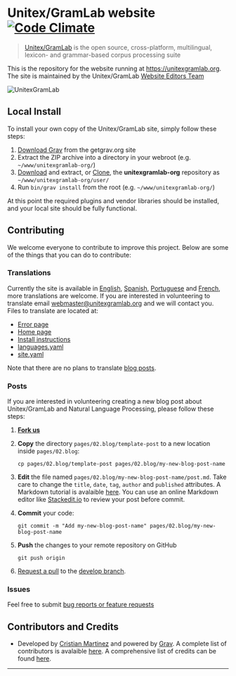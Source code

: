 # Unitex/GramLab website  [![Code Climate](https://codeclimate.com/github/UnitexGramLab/unitexgramlab-org/badges/gpa.svg)](https://codeclimate.com/github/UnitexGramLab/unitexgramlab-org)

> [Unitex/GramLab][unitex] is the open source, cross-platform, multilingual, lexicon- and grammar-based corpus processing suite

This is the repository for the website running at https://unitexgramlab.org. The site is maintained by the Unitex/GramLab [Website Editors Team](https://github.com/UnitexGramLab/unitexgramlab-org/graphs/contributors)

![UnitexGramLab](screenshot.jpg)

## Local Install

To install your own copy of the Unitex/GramLab site, simply follow these steps:

1. [Download Grav](http://getgrav.org/downloads) from the getgrav.org site
2. Extract the ZIP archive into a directory in your webroot (e.g. `~/www/unitexgramlab-org/`)
3. [Download](https://github.com/unitexgramlab/unitexgramlab-org/archive/develop.zip) and extract, or [Clone](https://github.com/unitexgramlab/unitexgramlab-org.git), the **unitexgramlab-org** repository as `~/www/unitexgramlab-org/user/`
4. Run `bin/grav install` from the root (e.g. `~/www/unitexgramlab-org/`)

At this point the required plugins and vendor libraries should be installed, and your local site should be fully functional.

## Contributing

We welcome everyone to contribute to improve this project. Below are some of the things that you can do to contribute:

### Translations

Currently the site is available in [English](http://unitexgramlab.org), [Spanish](http://unitexgramlab.org/es), [Portuguese](http://unitexgramlab.org/pt) and [French](http://unitexgramlab.org/fr), more translations are welcome. If you are interested in volunteering to translate email webmaster@unitexgramlab.org and we will contact you. Files to translate are located at:

- [Error page](pages/error)
- [Home page](pages/01.home)
- [Install instructions](pages/01.home/install-instructions)
- [languages.yaml](themes/unitexgramlab/languages.yaml)
- [site.yaml](config/site.yaml)

Note that there are no plans to translate [blog posts](pages/02.blog).

### Posts

If you are interested in volunteering creating a new blog post about Unitex/GramLab and Natural Language Processing, please follow these steps: 

1. [**Fork us**](https://github.com/UnitexGramLab/unitexgramlab-org/fork)

1. **Copy** the directory `pages/02.blog/template-post` to a new location inside `pages/02.blog`:

   ```
   cp pages/02.blog/template-post pages/02.blog/my-new-blog-post-name
   ```   
1. **Edit** the file named `pages/02.blog/my-new-blog-post-name/post.md`. Take care to change the `title`, `date`, `tag`, `author` and `published` attributes. A Markdown tutorial is avalaible [here](http://eherrera.net/markdowntutorial). You can use an online Markdown editor like [Stackedit.io](https://stackedit.io/editor) to review your post before commit.

1. **Commit** your code:
   
   ```
   git commit -m "Add my-new-blog-post-name" pages/02.blog/my-new-blog-post-name
   ```

1. **Push** the changes to your remote repository on GitHub
   
   ```
   git push origin
   ```
   
1. [Request a pull](https://github.com/UnitexGramLab/unitexgramlab-org/pulls) to the [develop branch](https://github.com/UnitexGramLab/unitexgramlab-org/tree/develop).

### Issues

Feel free to submit [bug reports or feature requests](https://github.com/UnitexGramLab/unitexgramlab-org/issues)

## Contributors and Credits

* Developed by [Cristian Martinez](http://martinec.org) and powered by [Grav](http://getgrav.org). A complete list of contributors is avalaible [here](https://github.com/UnitexGramLab/unitexgramlab-org/graphs/contributors). A comprehensive list of credits can be found [here](humans.txt).

---
[unitex]: https://unitexgramlab.org
